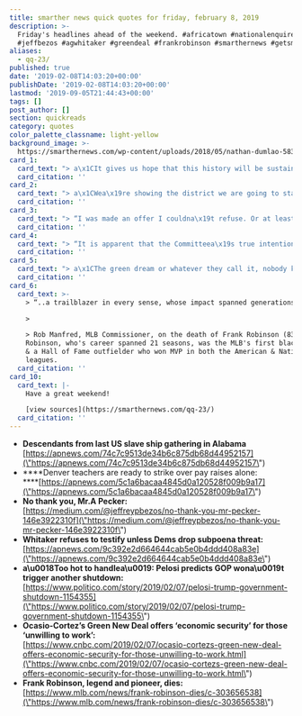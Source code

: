 ```yaml
---
title: smarther news quick quotes for friday, february 8, 2019
description: >-
  Friday's headlines ahead of the weekend. #africatown #nationalenquirer
  #jeffbezos #agwhitaker #greendeal #frankrobinson #smarthernews #getsmarther
aliases:
  - qq-23/
published: true
date: '2019-02-08T14:03:20+00:00'
publishDate: '2019-02-08T14:03:20+00:00'
lastmod: '2019-09-05T21:44:43+00:00'
tags: []
post_author: []
section: quickreads
category: quotes
color_palette_classname: light-yellow
background_image: >-
  https://smarthernews.com/wp-content/uploads/2018/05/nathan-dumlao-583574-unsplash-scaled.jpg
card_1:
  card_text: "> a\x1CIt gives us hope that this history will be sustained and improved upon and captured and passed on from generation to generation.a\x1D\n> \n> Anderson Flen speaking about preserving the history of Africatown, Alabama, a town created by the 100+ last slaves kidnapped from West Africa to America in 1860 despite a law banning the slave trade. After the Civil War, the community built by freed slaves grew to more than 10,000 w/its own gova\x19t. Descendants will gather Saturday to celebrate their shared heritage."
  card_citation: ''
card_2:
  card_text: "> a\x1CWea\x19re showing the district we are going to stand up for what we need.”\n> \n> Denver elementary school teacher Chris Christoff as 4,000+ teachers in the city vow to walk off the job Monday unless a deal can be reached to raise pay. The union says its incentive-based system is unfair. Last month, L.A. teachers went on strike successfully negotiating smaller class sizes, but ultimately accepted the 6% pay increase the district originally offered."
  card_citation: ''
card_3:
  card_text: "> “I was made an offer I couldna\x19t refuse. Or at least thata\x19s what the top people at the National Enquirer thought.”\n> \n> Jeff Bezos, Amazon's founder & world's richest man, accusing AMI, the publisher of the National Enquirer, with extortion and blackmail, providing emails he says show its threats to publish nude photos he sent to his girlfriend. Bezos and his wife announced their divorce in January. The publisher has not responded."
  card_citation: ''
card_4:
  card_text: "> “It is apparent that the Committeea\x19s true intention is not to discuss the great work of the Dept of Justice, but to create a public spectacle.”\n> \n> Acting Attorney General Matthew Whitaker on his plans to skip voluntary testimony before the House Judiciary Committee Friday unless it drops its threat of a subpoena. Whitaker, who was appointed by President Trump after AG Jeff Sessions resigned at Trump's request, was expected to take questions on Robert Mueller's special counsel investigation."
  card_citation: ''
card_5:
  card_text: "> a\x1CThe green dream or whatever they call it, nobody knows what it is, but theya\x19re for it right?a\x1D\n> \n> House Speaker Nancy Pelosi (D-CA) dismissing fellow democrat Rep. Alexandria Ocasio-Corteza\x19s a\x1CGreen New Deal\" while launching a new committee focused on climate change. Rep. Ocasio-Cortez's (D-NY) plan aims for the U.S. to run solely on renewable energy in 10 years, while offering \"economic security\" to those \"unwilling to work.\""
  card_citation: ''
card_6:
  card_text: >-
    > “..a trailblazer in every sense, whose impact spanned generations.”

    > 

    > Rob Manfred, MLB Commissioner, on the death of Frank Robinson (83).
    Robinson, who's career spanned 21 seasons, was the MLB's first black manager
    & a Hall of Fame outfielder who won MVP in both the American & National
    leagues.
  card_citation: ''
card_10:
  card_text: |-
    Have a great weekend!

    [view sources](https://smarthernews.com/qq-23/)
  card_citation: ''
---
```

*   **Descendants from last US slave ship gathering in Alabama**  
    [https://apnews.com/74c7c9513de34b6c875db68d44952157](\"https://apnews.com/74c7c9513de34b6c875db68d44952157\")
*   ****Denver teachers are ready to strike over pay raises alone:  
    ****[https://apnews.com/5c1a6bacaa4845d0a120528f009b9a17](\"https://apnews.com/5c1a6bacaa4845d0a120528f009b9a17\")
*   **No thank you, Mr.A Pecker:**  
    [https://medium.com/@jeffreypbezos/no-thank-you-mr-pecker-146e3922310f](\"https://medium.com/@jeffreypbezos/no-thank-you-mr-pecker-146e3922310f\")
*   **Whitaker refuses to testify unless Dems drop subpoena threat:**  
    [https://apnews.com/9c392e2d664644cab5e0b4ddd408a83e](\"https://apnews.com/9c392e2d664644cab5e0b4ddd408a83e\")
*   **a\\u0018Too hot to handlea\\u0019: Pelosi predicts GOP wona\\u0019t trigger another shutdown:**  
    [https://www.politico.com/story/2019/02/07/pelosi-trump-government-shutdown-1154355](\"https://www.politico.com/story/2019/02/07/pelosi-trump-government-shutdown-1154355\")
*   **Ocasio-Cortez’s Green New Deal offers ‘economic security’ for those ‘unwilling to work’:**  
    [https://www.cnbc.com/2019/02/07/ocasio-cortezs-green-new-deal-offers-economic-security-for-those-unwilling-to-work.html](\"https://www.cnbc.com/2019/02/07/ocasio-cortezs-green-new-deal-offers-economic-security-for-those-unwilling-to-work.html\")
*   **Frank Robinson, legend and pioneer, dies:**  
    [https://www.mlb.com/news/frank-robinson-dies/c-303656538](\"https://www.mlb.com/news/frank-robinson-dies/c-303656538\")